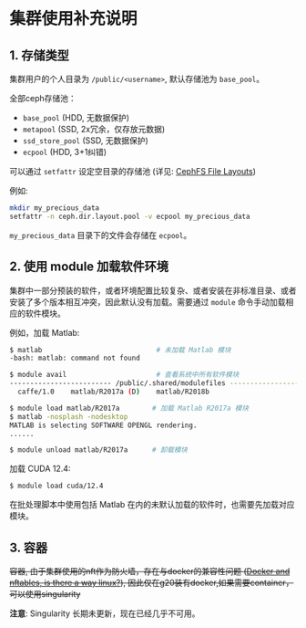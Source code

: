 # 集群使用补充说明

## 1. 存储类型

集群用户的个人目录为 `/public/<username>`, 默认存储池为 `base_pool`。

全部ceph存储池：
*   `base_pool` (HDD, 无数据保护)
*   `metapool` (SSD, 2x冗余，仅存放元数据)
*   `ssd_store_pool` (SSD, 无数据保护)
*   `ecpool` (HDD, 3+1纠错)

可以通过 `setfattr` 设定空目录的存储池 (详见: [CephFS File Layouts](https://docs.ceph.com/en/latest/cephfs/file-layouts/))

例如:
```bash
mkdir my_precious_data
setfattr -n ceph.dir.layout.pool -v ecpool my_precious_data
```
`my_precious_data` 目录下的文件会存储在 `ecpool`。

## 2. 使用 module 加载软件环境

集群中一部分预装的软件，或者环境配置比较复杂、或者安装在非标准目录、或者安装了多个版本相互冲突，因此默认没有加载。需要通过 `module` 命令手动加载相应的软件模块。

例如，加载 Matlab:
```bash
$ matlab                            # 未加载 Matlab 模块
-bash: matlab: command not found

$ module avail                      # 查看系统中所有软件模块
------------------------- /public/.shared/modulefiles --------------------------
  caffe/1.0    matlab/R2017a (D)    matlab/R2018b

$ module load matlab/R2017a        # 加载 Matlab R2017a 模块
$ matlab -nosplash -nodesktop
MATLAB is selecting SOFTWARE OPENGL rendering.
......

$ module unload matlab/R2017a      # 卸载模块
```
加载 CUDA 12.4:
```bash
$ module load cuda/12.4
```

在批处理脚本中使用包括 Matlab 在内的未默认加载的软件时，也需要先加载对应模块。

## 3. 容器

~~容器, 由于集群使用的nft作为防火墙，存在与docker的兼容性问题 ([Docker and nftables, is there a way linux?](https://www.reddit.com/r/docker/comments/1fcvvfc/docker_and_nftables_is_there_a_way_linux/)), 因此仅在g20装有docker,如果需要container，可以使用singularity~~

**注意**: Singularity 长期未更新，现在已经几乎不可用。